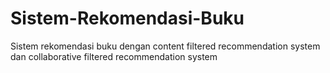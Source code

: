 # Sistem-Rekomendasi-Buku
Sistem rekomendasi buku dengan content filtered recommendation system dan collaborative filtered recommendation system
